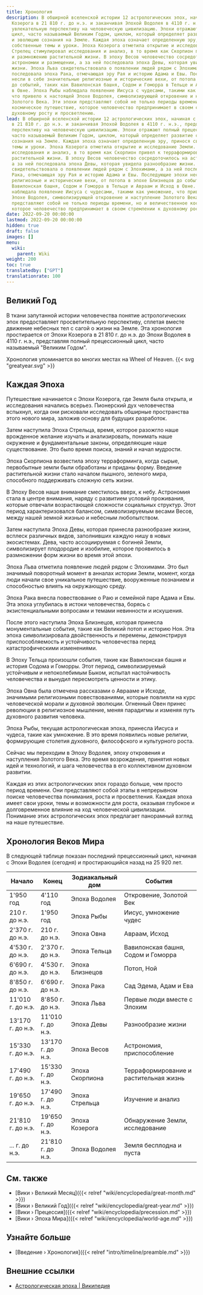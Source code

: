 ```yaml
---
title: Хронология
description: В обширной вселенской истории 12 астрологических эпох, начиная с Эпохи
  Козерога в 21 810 г. до н.э. и заканчивая Эпохой Водолея в 4110 г. н.э., предоставляют
  увлекательную перспективу на человеческую цивилизацию. Эпохи отражают полный прецессионный
  цикл, часто называемый Великим Годом, циклом, который определяет развитие событий
  и эволюцию сознания на Земле. Каждая эпоха означает определенную эру, принося свои
  собственные темы и уроки. Эпоха Козерога отметила открытие и исследование Земли.
  Стрелец стимулировал исследования и анализ, в то время как Скорпион привел к терраформированию
  и размножению растительной жизни. В эпоху Весов человечество сосредоточилось на
  астрономии и размещении, а за ней последовала эпоха Девы, которая увидела разнообразие
  жизни. Эпоха Льва свидетельствовала о появлении людей рядом с Элохимами, а за ней
  последовала эпоха Рака, отмечающая эру Рая и историю Адама и Евы. Последующие эпохи
  несли в себе значительные религиозные и исторические вехи, от потопа в эпохе Близнецов
  до событий, таких как Вавилонская башня, Содом и Гоморра в Тельце и Авраам и Исход
  в Овне. Эпоха Рыбы наблюдала появление Иисуса с чудесами, такими как умножение,
  что привело к настоящей Эпохе Водолея, символизирующей откровение и наступление
  Золотого Века. Эти эпохи представляют собой не только периоды времени, но и величественное
  космическое путешествие, которое человечество предпринимает в своем стремлении к
  духовному росту и просветлению.
lead: В обширной вселенской истории 12 астрологических эпох, начиная с Эпохи Козерога
  в 21 810 г. до н.э. и заканчивая Эпохой Водолея в 4110 г. н.э., предоставляют увлекательную
  перспективу на человеческую цивилизацию. Эпохи отражают полный прецессионный цикл,
  часто называемый Великим Годом, циклом, который определяет развитие событий и эволюцию
  сознания на Земле. Каждая эпоха означает определенную эру, принося свои собственные
  темы и уроки. Эпоха Козерога отметила открытие и исследование Земли. Стрелец стимулировал
  исследования и анализ, в то время как Скорпион привел к терраформированию и размножению
  растительной жизни. В эпоху Весов человечество сосредоточилось на астрономии и размещении,
  а за ней последовала эпоха Девы, которая увидела разнообразие жизни. Эпоха Льва
  свидетельствовала о появлении людей рядом с Элохимами, а за ней последовала эпоха
  Рака, отмечающая эру Рая и историю Адама и Евы. Последующие эпохи несли в себе значительные
  религиозные и исторические вехи, от потопа в эпохе Близнецов до событий, таких как
  Вавилонская башня, Содом и Гоморра в Тельце и Авраам и Исход в Овне. Эпоха Рыбы
  наблюдала появление Иисуса с чудесами, такими как умножение, что привело к настоящей
  Эпохе Водолея, символизирующей откровение и наступление Золотого Века. Эти эпохи
  представляют собой не только периоды времени, но и величественное космическое путешествие,
  которое человечество предпринимает в своем стремлении к духовному росту и просветлению.
date: 2022-09-20 00:00:00
lastmod: 2022-09-20 00:00:00
hidden: true
draft: false
images: []
menu:
  wiki:
    parent: Wiki
weight: 200
toc: true
translatedby: ["GPT"]
translationrate: 100
---
```


## Великий Год

В ткани запутанной истории человечества понятие астрологических эпох предоставляет просветительную перспективу, сплетая вместе движение небесных тел с сагой о жизни на Земле. Эта хронология простирается от Эпохи Козерога в 21 810 г. до н.э. до Эпохи Водолея в 4110 г. н.э., представляя полный прецессионный цикл, часто называемый "Великим Годом".

Хронология упоминается во многих местах на Wheel of Heaven. {{< svg "greatyear.svg" >}}

## Каждая Эпоха

Путешествие начинается с Эпохи Козерога, где Земля была открыта, и исследования начались всерьез. Пионерский дух человечества вспыхнул, когда они рисковали исследовать обширные пространства этого нового мира, заложив основу для будущих разработок.

Затем наступила Эпоха Стрельца, время, которое разожгло наше врожденное желание изучать и анализировать, понимать наше окружение и фундаментальные законы, определяющие наше существование. Это было время поиска, знаний и начал мудрости.

Эпоха Скорпиона возвестила эпоху терраформинга, когда сырые, первобытные земли были обработаны и приданы форму. Введение растительной жизни стало началом пышного, зеленого мира, способного поддерживать сложную сеть жизни.

В Эпоху Весов наше внимание сместилось вверх, к небу. Астрономия стала в центре внимания, наряду с развитием условий проживания, которые отвечали возрастающей сложности социальных структур. Этот период характеризовался балансом, символизируемым весами Весов, между нашей земной жизнью и небесным любопытством.

Затем наступила Эпоха Девы, которая принесла разнообразие жизни, всплеск различных видов, заполнивших каждую нишу в новых экосистемах. Дева, часто ассоциируемая с богиней Земли, символизирует плодородие и изобилие, которое проявилось в размножении форм жизни во время этой эпохи.

Эпоха Льва отметила появление людей рядом с Элохимами. Это был значимый поворотный момент в анналах истории Земли, момент, когда люди начали свое уникальное путешествие, вооруженные познанием и способностью влиять на окружающую среду.

Эпоха Рака внесла повествование о Раю и семейной паре Адама и Евы. Эта эпоха углубилась в истоки человечества, борясь с экзистенциальными вопросами и темами невинности и искушения.

После этого наступила Эпоха Близнецов, которая принесла монументальные события, такие как Великий потоп и историю Ноя. Эта эпоха символизировала двойственность и перемены, демонстрируя приспособляемость и устойчивость человечества перед катастрофическими изменениями.

В Эпоху Тельца произошли события, такие как Вавилонская башня и история Содома и Гоморры. Этот период, символизируемый устойчивым и непоколебимым Быком, испытал настойчивость человечества и вынудил пересмотреть ценности и этику.

Эпоха Овна была отмечена рассказами о Аврааме и Исходе, значимыми религиозными повествованиями, которые повлияли на курс человеческой морали и духовной эволюции. Огненный Овен принес революции в религиозное мышление, меняя парадигмы и изменяя путь духовного развития человека.

Эпоха Рыбы, текущая астрологическая эпоха, принесла Иисуса и чудеса, такие как умножение. В это время появились новые религии, формирующие столетия духовного, философского и культурного роста.

Сейчас мы переходим в Эпоху Водолея, эпоху откровения и наступления Золотого Века. Это время возрождения, принятия новых идей и технологий, и шага человечества в его коллективном духовном развитии.

Каждая из этих астрологических эпох гораздо больше, чем просто период времени. Они представляют собой этапы в непрерывном поиске человечества понимания, роста и просветления. Каждая эпоха имеет свои уроки, темы и возможности для роста, оказывая глубокое и долговременное влияние на ход человеческой цивилизации. Понимание этих астрологических эпох предлагает панорамный взгляд на наше путешествие.

## Хронология Веков Мира

В следующей таблице показан последний прецессионный цикл, начиная с Эпохи Водолея (сегодня) и простирающийся назад на 25 920 лет.

| Начало    | Конец     | Зодиакальный дом  | События                         |
|-----------|-----------|-------------------|-------------------------------|
| 1'950 год | 4'110 год | Эпоха Водолея     | Откровение, Золотой Век        |
| 210 г. до н.э. | 1'950 год  | Эпоха Рыбы     | Иисус, умножение чудес         |
| 2'370 г. до н.э. | 210 г. до н.э. | Эпоха Овна | Авраам, Исход                  |
| 4'530 г. до н.э. | 2'370 г. до н.э. | Эпоха Тельца | Вавилонская башня, Содом и Гоморра       |
| 6'690 г. до н.э. | 4'530 г. до н.э. | Эпоха Близнецов | Потоп, Ной                    |
| 8'850 г. до н.э. | 6'690 г. до н.э. | Эпоха Рака | Сад Эдема, Адам и Ева    |
| 11'010 г. до н.э. | 8'850 г. до н.э. | Эпоха Льва | Первые люди вместе с Элохим     |
| 13'170 г. до н.э. | 11'010 г. до н.э. | Эпоха Девы | Разнообразие жизни             |
| 15'330 г. до н.э. | 13'170 г. до н.э. | Эпоха Весов | Астрономия, приспособление       |
| 17'490 г. до н.э. | 15'330 г. до н.э. | Эпоха Скорпиона | Терраформирование и растительная жизнь   |
| 19'650 г. до н.э. | 17'490 г. до н.э. | Эпоха Стрельца | Изучение и анализ            |
| 21'810 г. до н.э. | 19'650 г. до н.э. | Эпоха Козерога | Обнаружение Земли, исследование |
| ... г. до н.э. | 21'810 г. до н.э. | Эпоха Водолея | Земля бесплодна и пуста         |

## См. также

- [Вики › Великий Месяц]({{< relref "wiki/encyclopedia/great-month.md" >}})
- [Вики › Великий Год]({{< relref "wiki/encyclopedia/great-year.md" >}})
- [Вики › Прецессия]({{< relref "wiki/encyclopedia/precession.md" >}})
- [Вики › Эпоха Мира]({{< relref "wiki/encyclopedia/world-age.md" >}})

## Узнайте больше

- [Введение › Хронология]({{< relref "intro/timeline/preamble.md" >}})

## Внешние ссылки

- [Астрологическая эпоха | Википедия](https://ru.wikipedia.org/wiki/Астрологическая_эпоха)
